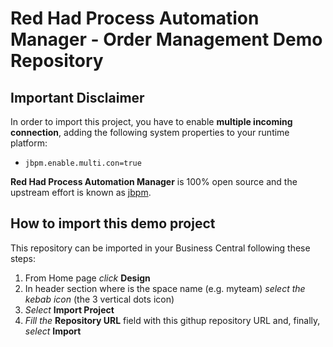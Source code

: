 Red Had Process Automation Manager - Order Management Demo Repository
=====================================================================

Important Disclaimer
---------------------------------------------------------------------

In order to import this project, you have to enable **multiple incoming connection**, adding the following system properties to your runtime platform:

 - `jbpm.enable.multi.con=true`

**Red Had Process Automation Manager** is 100% open source and the upstream effort is known as [jbpm](http://www.jbpm.org).

How to import this demo project
---------------------------------------------------------------------

This repository can be imported in your Business Central following these steps:

1. From Home page *click* **Design**
2. In header section where is the space name (e.g. myteam) *select the kebab icon* (the 3 vertical dots icon)
3. *Select* **Import Project**
4. *Fill the* **Repository URL** field with this githup repository URL and, finally, *select* **Import**



